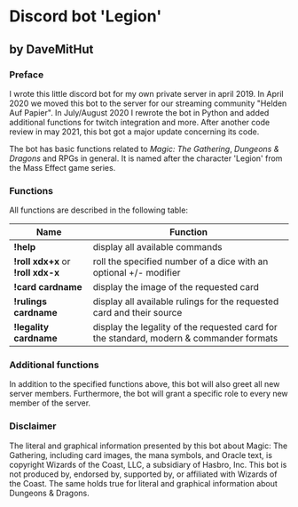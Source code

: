 # Discord bot 'Legion'
## by DaveMitHut

### Preface
I wrote this little discord bot for my own private server in april 2019.
In April 2020 we moved this bot to the server for our streaming community
"Helden Auf Papier". In July/August 2020 I rewrote the bot in Python and
added additional functions for twitch integration and more. After another
code review in may 2021, this bot got a major update concerning its code.

The bot has basic functions related to *Magic: The Gathering*, *Dungeons & Dragons*
and RPGs in general. It is named after the character 'Legion' from the Mass Effect
game series.

### Functions
All functions are described in the following table:

**Name** | **Function**
---- | --------
**!help** | display all available commands
**!roll xdx+x** or **!roll xdx-x** | roll the specified number of a dice with an optional +/- modifier
**!card cardname** | display the image of the requested card
**!rulings cardname** | display all available rulings for the requested card and their source
**!legality cardname** | display the legality of the requested card for the standard, modern & commander formats

### Additional functions
In addition to the specified functions above, this bot will also greet all new
server members. Furthermore, the bot will grant a specific role to every new member of
the server.

### Disclaimer
The literal and graphical information presented by this bot about Magic: The Gathering,
including card images, the mana symbols, and Oracle text, is copyright Wizards of the Coast,
LLC, a subsidiary of Hasbro, Inc. This bot is not produced by, endorsed by, supported by,
or affiliated with Wizards of the Coast. The same holds true for literal and graphical
information about Dungeons & Dragons.
